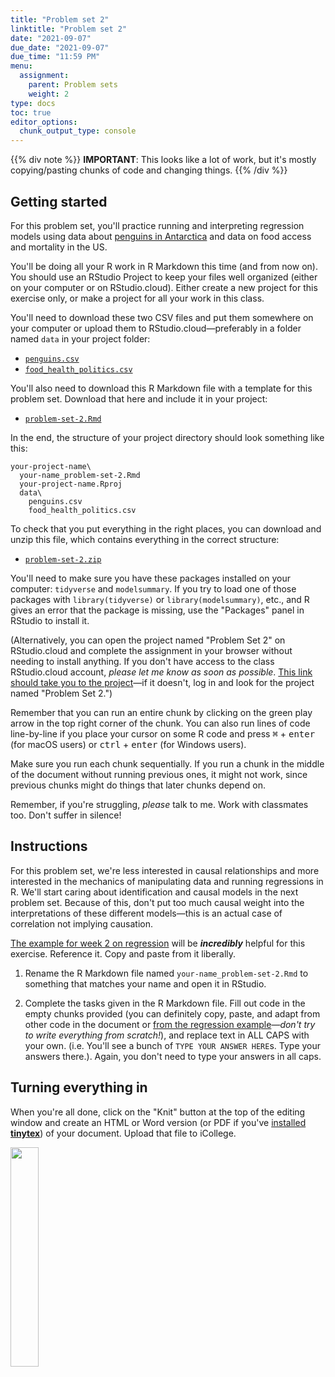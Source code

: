 ```yaml
---
title: "Problem set 2"
linktitle: "Problem set 2"
date: "2021-09-07"
due_date: "2021-09-07"
due_time: "11:59 PM"
menu:
  assignment:
    parent: Problem sets
    weight: 2
type: docs
toc: true
editor_options: 
  chunk_output_type: console
---
```




{{% div note %}}
**IMPORTANT**: This looks like a lot of work, but it's mostly copying/pasting chunks of code and changing things. 
{{% /div %}}

## Getting started

For this problem set, you'll practice running and interpreting regression models using data about [penguins in Antarctica](https://github.com/allisonhorst/palmerpenguins) and data on food access and mortality in the US.

You'll be doing all your R work in R Markdown this time (and from now on). You should use an RStudio Project to keep your files well organized (either on your computer or on RStudio.cloud). Either create a new project for this exercise only, or make a project for all your work in this class.

You'll need to download these two CSV files and put them somewhere on your computer or upload them to RStudio.cloud—preferably in a folder named `data` in your project folder:

- [<i class="fas fa-file-csv"></i> `penguins.csv`](/projects/problem-set-2/data/penguins.csv)
- [<i class="fas fa-file-csv"></i> `food_health_politics.csv`](/projects/problem-set-2/data/food_health_politics.csv)

You'll also need to download this R Markdown file with a template for this problem set. Download that here and include it in your project:

- [<i class="fab fa-r-project"></i> `problem-set-2.Rmd`](/projects/problem-set-2/your-name_problem-set-2.Rmd)

In the end, the structure of your project directory should look something like this:

```text
your-project-name\
  your-name_problem-set-2.Rmd
  your-project-name.Rproj
  data\
    penguins.csv
    food_health_politics.csv
```

To check that you put everything in the right places, you can download and unzip this file, which contains everything in the correct structure:

- [<i class="fas fa-file-archive"></i> `problem-set-2.zip`](/projects/problem-set-2.zip)

You'll need to make sure you have these packages installed on your computer: `tidyverse` and `modelsummary`. If you try to load one of those packages with `library(tidyverse)` or `library(modelsummary)`, etc., and R gives an error that the package is missing, use the "Packages" panel in RStudio to install it.

(Alternatively, you can open the project named "Problem Set 2" on RStudio.cloud and complete the assignment in your browser without needing to install anything. If you don't have access to the class RStudio.cloud account, *please let me know as soon as possible*. [This link should take you to the project](https://rstudio.cloud/spaces/112607/project/2062871)—if it doesn't, log in and look for the project named "Problem Set 2.")

Remember that you can run an entire chunk by clicking on the green play arrow in the top right corner of the chunk. You can also run lines of code line-by-line if you place your cursor on some R code and press <kbd>⌘</kbd> + <kbd>enter</kbd> (for macOS users) or <kbd>ctrl</kbd> + <kbd>enter</kbd> (for Windows users).

Make sure you run each chunk sequentially. If you run a chunk in the middle of the document without running previous ones, it might not work, since previous chunks might do things that later chunks depend on.

Remember, if you're struggling, *please* talk to me. Work with classmates too. Don't suffer in silence!


## Instructions

For this problem set, we're less interested in causal relationships and more interested in the mechanics of manipulating data and running regressions in R. We'll start caring about identification and causal models in the next problem set. Because of this, don't put too much causal weight into the interpretations of these different models—this is an actual case of correlation not implying causation.

[The example for week 2 on regression](/example/regression/) will be ***incredibly*** helpful for this exercise. Reference it. Copy and paste from it liberally.

1. Rename the R Markdown file named `your-name_problem-set-2.Rmd` to something that matches your name and open it in RStudio.

2. Complete the tasks given in the R Markdown file. Fill out code in the empty chunks provided (you can definitely copy, paste, and adapt from other code in the document or [from the regression example](/example/regression/)—*don't try to write everything from scratch!*), and replace text in ALL CAPS with your own. (i.e. You'll see a bunch of `TYPE YOUR ANSWER HERE`s. Type your answers there.). Again, you don't need to type your answers in all caps.


## Turning everything in

When you're all done, click on the "Knit" button at the top of the editing window and create an HTML or Word version (or PDF if you've [installed **tinytex**](/resource/install/#install-tinytex)) of your document. Upload that file to iCollege.

<img src="/img/assignments/knit-button.png" width="30%" />
